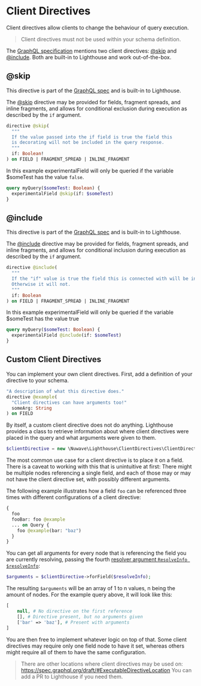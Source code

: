 # Client Directives

Client directives allow clients to change the behaviour of query execution.

> Client directives must not be used within your schema definition.

The [GraphQL specification](https://graphql.github.io/graphql-spec/June2018/#sec-Type-System.Directives)
mentions two client directives: [@skip](#skip) and [@include](#include).
Both are built-in to Lighthouse and work out-of-the-box.

## @skip

This directive is part of the [GraphQL spec](https://graphql.github.io/graphql-spec/June2018/#sec--include)
and is built-in to Lighthouse.

The [@skip](#skip) directive may be provided for fields, fragment spreads, and inline fragments, and allows for conditional
exclusion during execution as described by the `if` argument.

```graphql
directive @skip(
  """
  If the value passed into the if field is true the field this
  is decorating will not be included in the query response.
  """
  if: Boolean!
) on FIELD | FRAGMENT_SPREAD | INLINE_FRAGMENT
```

In this example experimentalField will only be queried if the variable \$someTest has the value `false`.

```graphql
query myQuery($someTest: Boolean) {
  experimentalField @skip(if: $someTest)
}
```

## @include

This directive is part of the [GraphQL spec](https://graphql.github.io/graphql-spec/June2018/#sec--include)
and is built-in to Lighthouse.

The [@include](#include) directive may be provided for fields, fragment spreads, and inline fragments,
and allows for conditional inclusion during execution as described by the `if` argument.

```graphql
directive @include(
  """
  If the "if" value is true the field this is connected with will be included in the query response.
  Otherwise it will not.
  """
  if: Boolean
) on FIELD | FRAGMENT_SPREAD | INLINE_FRAGMENT
```

In this example experimentalField will only be queried if the variable \$someTest has the value true

```graphql
query myQuery($someTest: Boolean) {
  experimentalField @include(if: $someTest)
}
```

## Custom Client Directives

You can implement your own client directives.
First, add a definition of your directive to your schema.

```graphql
"A description of what this directive does."
directive @example(
  "Client directives can have arguments too!"
  someArg: String
) on FIELD
```

By itself, a custom client directive does not do anything.
Lighthouse provides a class to retrieve information about where client directives
were placed in the query and what arguments were given to them.

```php
$clientDirective = new \Nuwave\Lighthouse\ClientDirectives\ClientDirective('example');
```

The most common use case for a client directive is to place it on a field. There is a caveat
to working with this that is unintuitive at first: There might be multiple nodes referencing a single
field, and each of those may or may not have the client directive set, with possibly different arguments.

The following example illustrates how a field `foo` can be referenced three times with different
configurations of a client directive:

```graphql
{
  foo
  fooBar: foo @example
  ... on Query {
    foo @example(bar: "baz")
  }
}
```

You can get all arguments for every node that is referencing the field you are currently
resolving, passing the fourth [resolver argument `ResolveInfo $resolveInfo`](../api-reference/resolvers.md#resolver-function-signature):

```php
$arguments = $clientDirective->forField($resolveInfo);
```

The resulting `$arguments` will be an array of 1 to n values, n being the amount of nodes.
For the example query above, it will look like this:

```php
[
    null, # No directive on the first reference
    [], # Directive present, but no arguments given
    ['bar' => 'baz'], # Present with arguments
]
```

You are then free to implement whatever logic on top of that. Some client directives may require
only one field node to have it set, whereas others might require all of them to have the same configuration.

> There are other locations where client directives may be used on: https://spec.graphql.org/draft/#ExecutableDirectiveLocation
> You can add a PR to Lighthouse if you need them.
